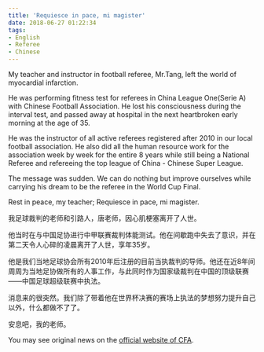 ```yaml
---
title: 'Requiesce in pace, mi magister'
date: 2018-06-27 01:22:34
tags: 
- English
- Referee
- Chinese
---
```

My teacher and instructor in football referee, Mr.Tang, left the world of myocardial infarction.

He was performing fitness test for referees in China League One(Serie A) with Chinese Football Association. He lost his consciousness during the interval test, and passed away at hospital in the next heartbroken early morning at the age of 35.

He was the instructor of all active referees registered after 2010 in our local football association. He also did all the human resource work for the association week by week for the entire 8 years while still being a National Referee and refereeing the top league of China - Chinese Super League.

The message was sudden. We can do nothing but improve ourselves while carrying his dream to be the referee in the World Cup Final. 

Rest in peace, my teacher;
Requiesce in pace, mi magister.



我足球裁判的老师和引路人，唐老师，因心肌梗塞离开了人世。

他当时在与中国足协进行中甲联赛裁判体能测试。他在间歇跑中失去了意识，并在第二天令人心碎的凌晨离开了人世，享年35岁。

他是我们当地足球协会所有2010年后注册的目前当执裁判的导师。他还在近8年间周周为当地足协做所有的人事工作，与此同时作为国家级裁判在中国的顶级联赛——中国足球超级联赛中执法。

消息来的很突然。我们除了带着他在世界杯决赛的赛场上执法的梦想努力提升自己以外，什么都做不了了。

安息吧，我的老师。


You may see original news on the [official website of CFA](http://www.fa.org.cn/official/2018-06-25/532912.html). 
